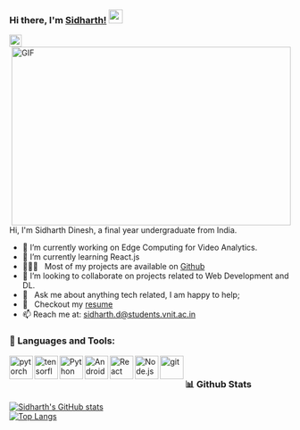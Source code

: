 ### Hi there, I'm [Sidharth!](https://sidharthdinesh.github.io) <img src="https://media.giphy.com/media/hvRJCLFzcasrR4ia7z/giphy.gif" width="25px">

<a href="https://www.linkedin.com/in/sidharth-dinesh/">
  <img align="left" alt="Sidharth's LinkedIN" width="22px" src="https://raw.githubusercontent.com/peterthehan/peterthehan/master/assets/linkedin.svg" />
</a>

<br />
<img align="right" alt="GIF" src="https://github.com/abhisheknaiidu/abhisheknaiidu/blob/master/code.gif?raw=true" width="500" height="320" />

Hi, I'm Sidharth Dinesh, a final year undergraduate from India.

- 🔭 I’m currently working on Edge Computing for Video Analytics.
- 🌱 I’m currently learning React.js
- 👨🏻‍💻 &nbsp; Most of my projects are available on [Github](https://github.com/Sidharth-Dinesh?tab=repositories)
- 👯 I’m looking to collaborate on projects related to Web Development and DL.
- 💬 &nbsp; Ask me about anything tech related, I am happy to help;
- 📝 &nbsp; Checkout my [resume]()
- 📫 Reach me at: sidharth.d@students.vnit.ac.in

### 🔨 Languages and Tools:
<a href="https://pytorch.org/" target="_blank"> <img align="left" src="https://raw.githubusercontent.com/rahul-jha98/github_readme_icons/main/language_and_tools/square/pytorch/pytorch.svg" alt="pytorch" height="42px"/> </a> 
<a href="https://www.tensorflow.org" target="_blank"> <img align="left" src="https://raw.githubusercontent.com/rahul-jha98/github_readme_icons/main/language_and_tools/square/tensorflow/tensorflow.svg" alt="tensorflow" height="42px"/> </a> 
<a href="https://www.python.org" target="_blank"><img align="left" alt="Python" height ="42px" src="https://raw.githubusercontent.com/rahul-jha98/github_readme_icons/main/language_and_tools/square/python/python.svg"></a>
<a href="https://developer.android.com" target="_blank"> <img align="left" alt="Android" height ="42px" src="https://raw.githubusercontent.com/rahul-jha98/github_readme_icons/main/language_and_tools/square/android/android.svg"> </a>
<a href="https://reactjs.org/" target="_blank"> <img align="left" alt="React" height ="42px" src="https://raw.githubusercontent.com/rahul-jha98/github_readme_icons/main/language_and_tools/square/react/react.svg"></a>
<a href="https://nodejs.org" target="_blank"><img align="left" alt="Node.js" height ="42px" src="https://raw.githubusercontent.com/rahul-jha98/github_readme_icons/main/language_and_tools/square/node/node.svg"></a>
<a href="https://git-scm.com/" target="_blank"> <img src="https://raw.githubusercontent.com/rahul-jha98/github_readme_icons/main/language_and_tools/square/git-scm/git-scm.svg" align="left" alt="git" height='42px'/> </a>

<br>

### 📊 Github Stats
<a href='https://github.com/Sidharth-Dinesh/github-stats-transparent'>
  
  [![Sidharth's GitHub stats](https://github-readme-stats.vercel.app/api?username=Sidharth-Dinesh)](https://github.com/Sidharth-Dinesh/github-readme-stats)
  <br>
  [![Top Langs](https://github-readme-stats.vercel.app/api/top-langs/?username=Sidharth-Dinesh&layout=compact)](https://github.com/Sidharth-Dinesh/github-readme-stats)

</a>

<br>
